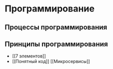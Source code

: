 # Программирование

## Процессы программирования

## Принципы программирования
- [[7 элементов]]
- [[Понятный код]]
[[Микросервисы]]